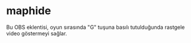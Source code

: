 # maphide
Bu OBS eklentisi, oyun sırasında "G" tuşuna basılı tutulduğunda rastgele video göstermeyi sağlar.
